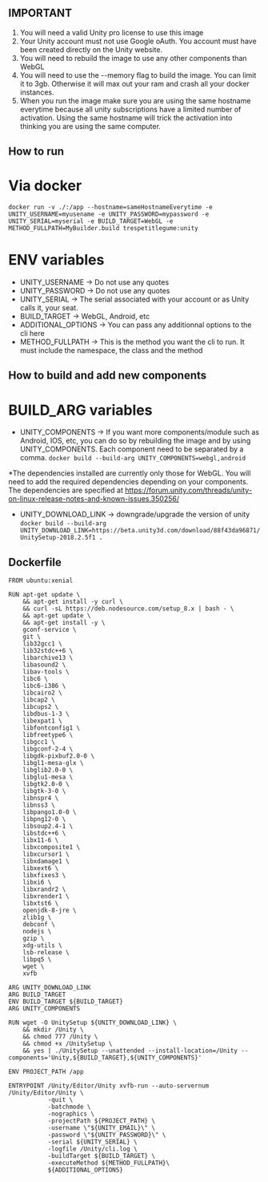 ## IMPORTANT
1) You will need a valid Unity pro license to use this image
2) Your Unity account must not use Google oAuth. You account must have been created directly on the Unity website.
3) You will need to rebuild the image to use any other components than WebGL
4) You will need to use the --memory flag to build the image. You can limit it to 3gb. Otherwise it will max out your ram and crash all your docker instances.
5) When you run the image make sure you are using the same hostname everytime because all unity subscriptions have a limited number of activation. Using the same hostname will trick the activation into thinking you are using the same computer.

## How to run
# Via docker
`docker run -v ./:/app --hostname=sameHostnameEverytime -e UNITY_USERNAME=myusename -e UNITY_PASSWORD=mypassword -e UNITY_SERIAL=myserial -e BUILD_TARGET=WebGL -e METHOD_FULLPATH=MyBuilder.build trespetitlegume:unity`

# ENV variables
- UNITY_USERNAME -> Do not use any quotes
- UNITY_PASSWORD -> Do not use any quotes
- UNITY_SERIAL -> The serial associated with your account or as Unity calls it, your seat.
- BUILD_TARGET -> WebGL, Android, etc
- ADDITIONAL_OPTIONS -> You can pass any additionnal options to the cli here
- METHOD_FULLPATH -> This is the method you want the cli to run. It must include the namespace, the class and the method

## How to build and add new components

# BUILD_ARG variables
- UNITY_COMPONENTS -> If you want more components/module such as Android, IOS, etc, you can do so by rebuilding the image and by using UNITY_COMPONENTS. Each component need to be separated by a comma.
`docker build --build-arg UNITY_COMPONENTS=webgl,android`

*The dependencies installed are currently only those for WebGL. You will need to add the required dependencies depending on your components. The dependencies are specified at https://forum.unity.com/threads/unity-on-linux-release-notes-and-known-issues.350256/

- UNITY_DOWNLOAD_LINK -> downgrade/upgrade the version of unity
`docker build --build-arg UNITY_DOWNLOAD_LINK=https://beta.unity3d.com/download/88f43da96871/UnitySetup-2018.2.5f1 .`

## Dockerfile
```
FROM ubuntu:xenial

RUN apt-get update \
    && apt-get install -y curl \
    && curl -sL https://deb.nodesource.com/setup_8.x | bash - \
    && apt-get update \
    && apt-get install -y \
    gconf-service \
    git \
    lib32gcc1 \
    lib32stdc++6 \
    libarchive13 \
    libasound2 \
    libav-tools \
    libc6 \
    libc6-i386 \
    libcairo2 \
    libcap2 \
    libcups2 \
    libdbus-1-3 \
    libexpat1 \
    libfontconfig1 \
    libfreetype6 \
    libgcc1 \
    libgconf-2-4 \
    libgdk-pixbuf2.0-0 \
    libgl1-mesa-glx \
    libglib2.0-0 \
    libglu1-mesa \
    libgtk2.0-0 \
    libgtk-3-0 \
    libnspr4 \
    libnss3 \
    libpango1.0-0 \
    libpng12-0 \
    libsoup2.4-1 \
    libstdc++6 \
    libx11-6 \
    libxcomposite1 \
    libxcursor1 \
    libxdamage1 \
    libxext6 \
    libxfixes3 \
    libxi6 \
    libxrandr2 \
    libxrender1 \
    libxtst6 \
    openjdk-8-jre \
    zlib1g \
    debconf \
    nodejs \
    gzip \
    xdg-utils \
    lsb-release \
    libpq5 \
    wget \
    xvfb

ARG UNITY_DOWNLOAD_LINK
ARG BUILD_TARGET
ENV BUILD_TARGET ${BUILD_TARGET}
ARG UNITY_COMPONENTS

RUN wget -O UnitySetup ${UNITY_DOWNLOAD_LINK} \
    && mkdir /Unity \
    && chmod 777 /Unity \
    && chmod +x /UnitySetup \
    && yes | ./UnitySetup --unattended --install-location=/Unity --components='Unity,${BUILD_TARGET},${UNITY_COMPONENTS}'

ENV PROJECT_PATH /app

ENTRYPOINT /Unity/Editor/Unity xvfb-run --auto-servernum /Unity/Editor/Unity \
           -quit \
           -batchmode \
           -nographics \
           -projectPath ${PROJECT_PATH} \
           -username \"${UNITY_EMAIL}\" \
           -password \"${UNITY_PASSWORD}\" \
           -serial ${UNITY_SERIAL} \
           -logfile /Unity/cli.log \
           -buildTarget ${BUILD_TARGET} \
           -executeMethod ${METHOD_FULLPATH}\
           ${ADDITIONAL_OPTIONS}

```

